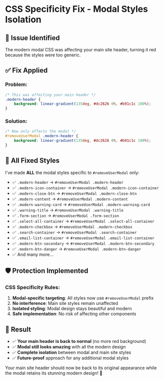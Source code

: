 # CSS Specificity Fix - Modal Styles Isolation

## 🚨 Issue Identified
The modern modal CSS was affecting your main site header, turning it red because the styles were too generic.

## ✅ Fix Applied

### **Problem:**
```css
/* This was affecting your main header */
.modern-header {
    background: linear-gradient(135deg, #dc2626 0%, #b91c1c 100%);
}
```

### **Solution:**
```css
/* Now only affects the modal */
#removeUserModal .modern-header {
    background: linear-gradient(135deg, #dc2626 0%, #b91c1c 100%);
}
```

## 🎯 All Fixed Styles

I've made **ALL** the modal styles specific to `#removeUserModal` only:

- ✅ `.modern-header` → `#removeUserModal .modern-header`
- ✅ `.modern-icon-container` → `#removeUserModal .modern-icon-container`
- ✅ `.modern-close-btn` → `#removeUserModal .modern-close-btn`
- ✅ `.modern-content` → `#removeUserModal .modern-content`
- ✅ `.modern-warning-card` → `#removeUserModal .modern-warning-card`
- ✅ `.warning-title` → `#removeUserModal .warning-title`
- ✅ `.form-section` → `#removeUserModal .form-section`
- ✅ `.select-all-container` → `#removeUserModal .select-all-container`
- ✅ `.modern-checkbox` → `#removeUserModal .modern-checkbox`
- ✅ `.search-container` → `#removeUserModal .search-container`
- ✅ `.email-list-container` → `#removeUserModal .email-list-container`
- ✅ `.modern-btn-secondary` → `#removeUserModal .modern-btn-secondary`
- ✅ `.modern-btn-danger` → `#removeUserModal .modern-btn-danger`
- ✅ And many more...

## 🛡️ Protection Implemented

### **CSS Specificity Rules:**
1. **Modal-specific targeting**: All styles now use `#removeUserModal` prefix
2. **No interference**: Main site styles remain unaffected  
3. **Isolated styling**: Modal design stays beautiful and modern
4. **Safe implementation**: No risk of affecting other components

## 🎉 Result

- ✅ **Your main header is back to normal** (no more red background)
- ✅ **Modal still looks amazing** with all the modern design
- ✅ **Complete isolation** between modal and main site styles
- ✅ **Future-proof** approach for any additional modal styles

Your main site header should now be back to its original appearance while the modal retains its stunning modern design! 🌟